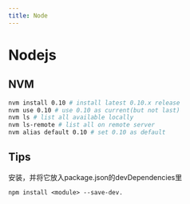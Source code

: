 ```yaml
---
title: Node
---
```


# Nodejs

## NVM

```sh
nvm install 0.10 # install latest 0.10.x release
nvm use 0.10 # use 0.10 as current(but not last)
nvm ls # list all available locally
nvm ls-remote # list all on remote server
nvm alias default 0.10 # set 0.10 as default
```

## Tips

安装，并将它放入package.json的devDependencies里

```
npm install <module> --save-dev.
```
